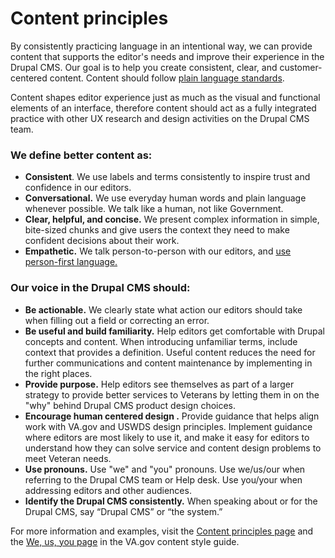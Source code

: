 # Content principles
By consistently practicing language in an intentional way, we can provide content that supports the editor's needs and improve their experience in the Drupal CMS. Our goal is to help you create consistent, clear, and customer-centered content. Content should follow [plain language standards](https://design.va.gov/content-style-guide/plain-language/). 

Content shapes editor experience just as much as the visual and functional elements of an interface, therefore content should act as a fully integrated practice with other UX research and design activities on the Drupal CMS team.


### We define better content as:

- **Consistent**. We use labels and terms consistently to inspire trust and confidence in our editors.
- **Conversational.** We use everyday human words and plain language whenever possible. We talk like a human, not like Government.
- **Clear, helpful, and concise.** We present complex information in simple, bite-sized chunks and give users the context they need to make confident decisions about their work.
- **Empathetic.** We talk person-to-person with our editors, and [use person-first language.](https://design.va.gov/content-style-guide/health-content#1-put-the-person-before-their-condition)

### Our voice in the Drupal CMS should:
- **Be actionable.** We clearly state what action our editors should take when filling out a field or correcting an error.
- **Be useful and build familiarity.** Help editors get comfortable with Drupal concepts and content. When introducing unfamiliar terms, include context that provides a definition. Useful content reduces the need for further communications and content maintenance by implementing in the right places.
- **Provide purpose.** Help editors see themselves as part of a larger strategy to provide better services to Veterans by letting them in on the "why" behind Drupal CMS product design choices.
- **Encourage human centered design .** Provide guidance that helps align work with VA.gov and USWDS design principles. Implement guidance where editors are most likely to use it, and make it easy for editors to understand how they can solve service and content design problems to meet Veteran needs.
- **Use pronouns.** Use "we" and "you" pronouns. Use we/us/our when referring to the Drupal CMS team or Help desk. Use you/your when addressing editors and other audiences.
- **Identify the Drupal CMS consistently.** When speaking about or for the Drupal CMS, say “Drupal CMS” or “the system.”

For more information and examples, visit the [Content principles page](https://design.va.gov/content-style-guide/content-principles) and the [We, us, you page](https://design.va.gov/content-style-guide/we-us-you) in the VA.gov content style guide.



